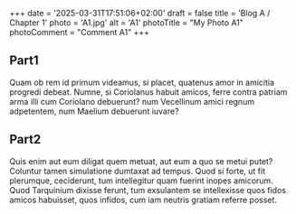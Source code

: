 +++
date = '2025-03-31T17:51:06+02:00'
draft = false
title = 'Blog A / Chapter 1'
photo = 'A1.jpg'
alt = 'A1'
photoTitle = "My Photo A1"
photoComment = "Comment A1"
+++

## Part1
Quam ob rem id primum videamus, si placet, quatenus amor in amicitia progredi debeat. Numne, si Coriolanus habuit amicos, ferre contra patriam arma illi cum Coriolano debuerunt? num Vecellinum amici regnum adpetentem, num Maelium debuerunt iuvare?

## Part2
Quis enim aut eum diligat quem metuat, aut eum a quo se metui putet? Coluntur tamen simulatione dumtaxat ad tempus. Quod si forte, ut fit plerumque, ceciderunt, tum intellegitur quam fuerint inopes amicorum. Quod Tarquinium dixisse ferunt, tum exsulantem se intellexisse quos fidos amicos habuisset, quos infidos, cum iam neutris gratiam referre posset.